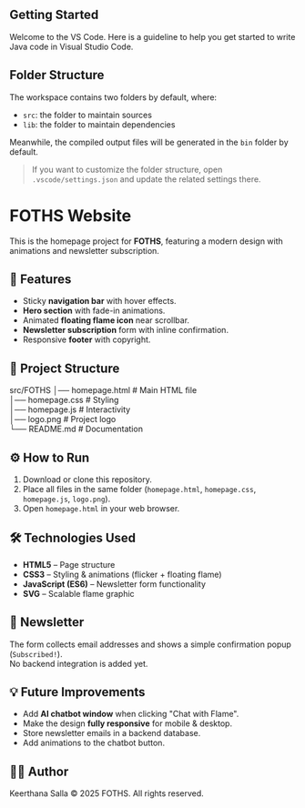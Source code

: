 ## Getting Started

Welcome to the VS Code. Here is a guideline to help you get started to write Java code in Visual Studio Code.

## Folder Structure

The workspace contains two folders by default, where:

- `src`: the folder to maintain sources
- `lib`: the folder to maintain dependencies

Meanwhile, the compiled output files will be generated in the `bin` folder by default.

> If you want to customize the folder structure, open `.vscode/settings.json` and update the related settings there.

# FOTHS Website

This is the homepage project for **FOTHS**, featuring a modern design with animations and newsletter subscription.


## 🚀 Features
- Sticky **navigation bar** with hover effects.
- **Hero section** with fade-in animations.
- Animated **floating flame icon** near scrollbar.
- **Newsletter subscription** form with inline confirmation.
- Responsive **footer** with copyright.


## 📂 Project Structure
src/FOTHS
│── homepage.html # Main HTML file <br />
│── homepage.css # Styling <br />
│── homepage.js # Interactivity <br />
│── logo.png # Project logo <br />
└── README.md # Documentation <br />

## ⚙️ How to Run
1. Download or clone this repository.
2. Place all files in the same folder (`homepage.html`, `homepage.css`, `homepage.js`, `logo.png`).
3. Open `homepage.html` in your web browser.


## 🛠️ Technologies Used
- **HTML5** – Page structure
- **CSS3** – Styling & animations (flicker + floating flame)
- **JavaScript (ES6)** – Newsletter form functionality
- **SVG** – Scalable flame graphic


## 📧 Newsletter
The form collects email addresses and shows a simple confirmation popup (`Subscribed!`).  
No backend integration is added yet.


## 💡 Future Improvements
- Add **AI chatbot window** when clicking "Chat with Flame".
- Make the design **fully responsive** for mobile & desktop.
- Store newsletter emails in a backend database.
- Add animations to the chatbot button.


## 👨‍💻 Author
Keerthana Salla
© 2025 FOTHS. All rights reserved.
